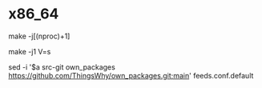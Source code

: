 # x86_64

make -j$[$(nproc)+1]

make -j1 V=s

sed -i '$a src-git own_packages https://github.com/ThingsWhy/own_packages.git;main' feeds.conf.default
